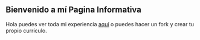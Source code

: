 ﻿## Bienvenido a mí Pagina Informativa

Hola puedes ver toda mi experiencia [aquí](https://neladepablos.github.io) o puedes hacer un fork y crear tu propio currículo.
